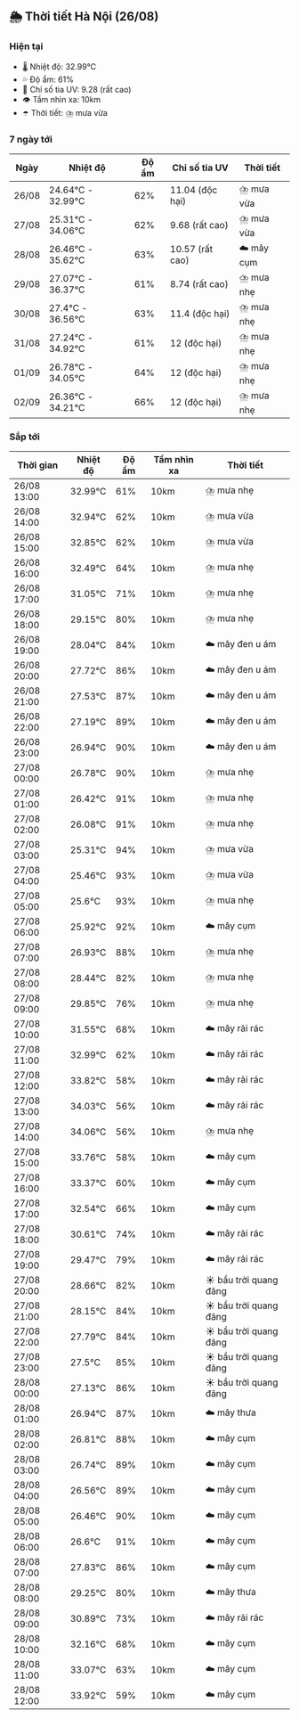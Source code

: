 ## 🌦️ Thời tiết Hà Nội (26/08)

### Hiện tại

- 🌡️ Nhiệt độ: 32.99℃
- 💦 Độ ẩm: 61%
- 🌟 Chỉ số tia UV: 9.28 (rất cao)
- 👁️ Tầm nhìn xa: 10km
- ☂️ Thời tiết: ⛈️ mưa vừa

### 7 ngày tới

| Ngày | Nhiệt độ | Độ ẩm | Chỉ số tia UV | Thời tiết |
| --- | --- | --- | --- | --- |
| 26/08 | 24.64℃ - 32.99℃ | 62% | 11.04 (độc hại) | ⛈️ mưa vừa |
| 27/08 | 25.31℃ - 34.06℃ | 62% | 9.68 (rất cao) | ⛈️ mưa vừa |
| 28/08 | 26.46℃ - 35.62℃ | 63% | 10.57 (rất cao) | ☁️ mây cụm |
| 29/08 | 27.07℃ - 36.37℃ | 61% | 8.74 (rất cao) | ⛈️ mưa nhẹ |
| 30/08 | 27.4℃ - 36.56℃ | 63% | 11.4 (độc hại) | ⛈️ mưa nhẹ |
| 31/08 | 27.24℃ - 34.92℃ | 61% | 12 (độc hại) | ⛈️ mưa nhẹ |
| 01/09 | 26.78℃ - 34.05℃ | 64% | 12 (độc hại) | ⛈️ mưa nhẹ |
| 02/09 | 26.36℃ - 34.21℃ | 66% | 12 (độc hại) | ⛈️ mưa nhẹ |

### Sắp tới

| Thời gian | Nhiệt độ | Độ ẩm | Tầm nhìn xa | Thời tiết |
| --- | --- | --- | --- | --- |
| 26/08 13:00 | 32.99℃ | 61% | 10km | ⛈️ mưa nhẹ |
| 26/08 14:00 | 32.94℃ | 62% | 10km | ⛈️ mưa vừa |
| 26/08 15:00 | 32.85℃ | 62% | 10km | ⛈️ mưa vừa |
| 26/08 16:00 | 32.49℃ | 64% | 10km | ⛈️ mưa nhẹ |
| 26/08 17:00 | 31.05℃ | 71% | 10km | ⛈️ mưa nhẹ |
| 26/08 18:00 | 29.15℃ | 80% | 10km | ⛈️ mưa nhẹ |
| 26/08 19:00 | 28.04℃ | 84% | 10km | ☁️ mây đen u ám |
| 26/08 20:00 | 27.72℃ | 86% | 10km | ☁️ mây đen u ám |
| 26/08 21:00 | 27.53℃ | 87% | 10km | ☁️ mây đen u ám |
| 26/08 22:00 | 27.19℃ | 89% | 10km | ☁️ mây đen u ám |
| 26/08 23:00 | 26.94℃ | 90% | 10km | ☁️ mây đen u ám |
| 27/08 00:00 | 26.78℃ | 90% | 10km | ⛈️ mưa nhẹ |
| 27/08 01:00 | 26.42℃ | 91% | 10km | ⛈️ mưa nhẹ |
| 27/08 02:00 | 26.08℃ | 91% | 10km | ⛈️ mưa nhẹ |
| 27/08 03:00 | 25.31℃ | 94% | 10km | ⛈️ mưa vừa |
| 27/08 04:00 | 25.46℃ | 93% | 10km | ⛈️ mưa vừa |
| 27/08 05:00 | 25.6℃ | 93% | 10km | ⛈️ mưa nhẹ |
| 27/08 06:00 | 25.92℃ | 92% | 10km | ☁️ mây cụm |
| 27/08 07:00 | 26.93℃ | 88% | 10km | ⛈️ mưa nhẹ |
| 27/08 08:00 | 28.44℃ | 82% | 10km | ⛈️ mưa nhẹ |
| 27/08 09:00 | 29.85℃ | 76% | 10km | ⛈️ mưa nhẹ |
| 27/08 10:00 | 31.55℃ | 68% | 10km | ☁️ mây rải rác |
| 27/08 11:00 | 32.99℃ | 62% | 10km | ☁️ mây rải rác |
| 27/08 12:00 | 33.82℃ | 58% | 10km | ☁️ mây rải rác |
| 27/08 13:00 | 34.03℃ | 56% | 10km | ☁️ mây rải rác |
| 27/08 14:00 | 34.06℃ | 56% | 10km | ⛈️ mưa nhẹ |
| 27/08 15:00 | 33.76℃ | 58% | 10km | ☁️ mây cụm |
| 27/08 16:00 | 33.37℃ | 60% | 10km | ☁️ mây cụm |
| 27/08 17:00 | 32.54℃ | 66% | 10km | ☁️ mây cụm |
| 27/08 18:00 | 30.61℃ | 74% | 10km | ☁️ mây rải rác |
| 27/08 19:00 | 29.47℃ | 79% | 10km | ☁️ mây rải rác |
| 27/08 20:00 | 28.66℃ | 82% | 10km | ☀️ bầu trời quang đãng |
| 27/08 21:00 | 28.15℃ | 84% | 10km | ☀️ bầu trời quang đãng |
| 27/08 22:00 | 27.79℃ | 84% | 10km | ☀️ bầu trời quang đãng |
| 27/08 23:00 | 27.5℃ | 85% | 10km | ☀️ bầu trời quang đãng |
| 28/08 00:00 | 27.13℃ | 86% | 10km | ☀️ bầu trời quang đãng |
| 28/08 01:00 | 26.94℃ | 87% | 10km | ☁️ mây thưa |
| 28/08 02:00 | 26.81℃ | 88% | 10km | ☁️ mây cụm |
| 28/08 03:00 | 26.74℃ | 89% | 10km | ☁️ mây cụm |
| 28/08 04:00 | 26.56℃ | 89% | 10km | ☁️ mây cụm |
| 28/08 05:00 | 26.46℃ | 90% | 10km | ☁️ mây cụm |
| 28/08 06:00 | 26.6℃ | 91% | 10km | ☁️ mây cụm |
| 28/08 07:00 | 27.83℃ | 86% | 10km | ☁️ mây cụm |
| 28/08 08:00 | 29.25℃ | 80% | 10km | ☁️ mây thưa |
| 28/08 09:00 | 30.89℃ | 73% | 10km | ☁️ mây rải rác |
| 28/08 10:00 | 32.16℃ | 68% | 10km | ☁️ mây cụm |
| 28/08 11:00 | 33.07℃ | 63% | 10km | ☁️ mây cụm |
| 28/08 12:00 | 33.92℃ | 59% | 10km | ☁️ mây cụm |
